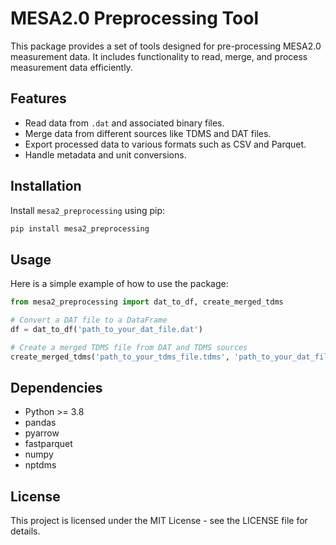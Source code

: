# MESA2.0 Preprocessing Tool

This package provides a set of tools designed for pre-processing MESA2.0 measurement data. It includes functionality to read, merge, and process measurement data efficiently.

## Features
- Read data from `.dat` and associated binary files.
- Merge data from different sources like TDMS and DAT files.
- Export processed data to various formats such as CSV and Parquet.
- Handle metadata and unit conversions.

## Installation
Install `mesa2_preprocessing` using pip:

```bash
pip install mesa2_preprocessing
```

## Usage
Here is a simple example of how to use the package:

```python
from mesa2_preprocessing import dat_to_df, create_merged_tdms

# Convert a DAT file to a DataFrame
df = dat_to_df('path_to_your_dat_file.dat')

# Create a merged TDMS file from DAT and TDMS sources
create_merged_tdms('path_to_your_tdms_file.tdms', 'path_to_your_dat_file.dat', 'output_directory')
```
## Dependencies

- Python >= 3.8
- pandas
- pyarrow
- fastparquet
- numpy
- nptdms

## License
This project is licensed under the MIT License - see the LICENSE file for details.